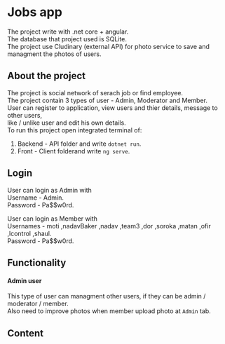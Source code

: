 # Jobs app
The project write with .net core + angular. <br>
The database that project used is SQLite. <br>
The project use Cludinary (external API) for photo service to save and managment the photos of users.

## About the project
The project is social network of serach job or find employee. <br>
The project contain 3 types of user - Admin, Moderator and Member. <br>
User can register to application, view users and thier details, message to other users,<br>
like / unlike user and  edit his own details. <br>
To run this project open integrated terminal of:
1. Backend - API folder and write `dotnet run`.
2. Front - Client folderand write `ng serve`.

## Login
User can login as Admin with <br>
Username - Admin. <br>
Password - Pa$$w0rd. <br>

User can login as Member with <br>
Usernames  - moti ,nadavBaker ,nadav ,team3 ,dor ,soroka ,matan ,ofir ,lcontrol ,shaul. <br>
Password - Pa$$w0rd.

## Functionality
#### Admin user
This type of user can managment other users, if they can be admin / moderator / member. <br>
Also need to improve photos when member upload photo at `Admin` tab.
#### 
## Content

